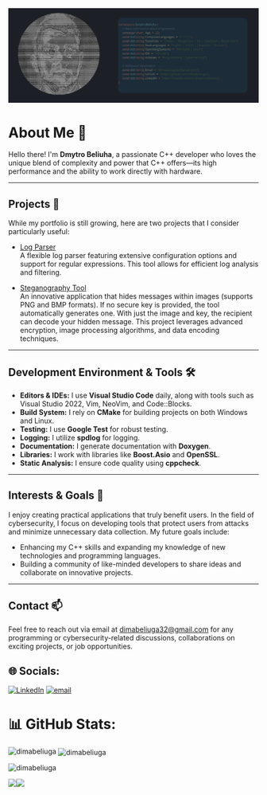 <a href="https://github.com/dimabeliuga">
  <picture>
    <source media="(prefers-color-scheme: dark)" srcset="picture3.png">
    <img alt="" src="picture.png">
  </picture>
</a>

# About Me 👋

Hello there! I'm **Dmytro Beliuha**, a passionate C++ developer who loves the unique blend of complexity and power that C++ offers—its high performance and the ability to work directly with hardware.  

---

## Projects 🚀

While my portfolio is still growing, here are two projects that I consider particularly useful:

- [Log Parser](https://github.com/dimabeliuga/logParser)  
  A flexible log parser featuring extensive configuration options and support for regular expressions. This tool allows for efficient log analysis and filtering.

- [Steganography Tool](https://github.com/dimabeliuga/Hide-Text-In-Image)  
  An innovative application that hides messages within images (supports PNG and BMP formats). If no secure key is provided, the tool automatically generates one. With just the image and key, the recipient can decode your hidden message. This project leverages advanced encryption, image processing algorithms, and data encoding techniques.

---

## Development Environment & Tools 🛠

- **Editors & IDEs:** I use **Visual Studio Code** daily, along with tools such as Visual Studio 2022, Vim, NeoVim, and Code::Blocks.
- **Build System:** I rely on **CMake** for building projects on both Windows and Linux.
- **Testing:** I use **Google Test** for robust testing.
- **Logging:** I utilize **spdlog** for logging.
- **Documentation:** I generate documentation with **Doxygen**.
- **Libraries:** I work with libraries like **Boost.Asio** and **OpenSSL**.
- **Static Analysis:** I ensure code quality using **cppcheck**.

---

## Interests & Goals 🎯

I enjoy creating practical applications that truly benefit users. In the field of cybersecurity, I focus on developing tools that protect users from attacks and minimize unnecessary data collection. My future goals include:

- Enhancing my C++ skills and expanding my knowledge of new technologies and programming languages.
- Building a community of like-minded developers to share ideas and collaborate on innovative projects.

---

## Contact 📫

Feel free to reach out via email at [dimabeliuga32@gmail.com](mailto:dimabeliuga32@gmail.com) for any programming or cybersecurity-related discussions, collaborations on exciting projects, or job opportunities.


## 🌐 Socials:
[![LinkedIn](https://img.shields.io/badge/LinkedIn-%230077B5.svg?logo=linkedin&logoColor=white)](https://linkedin.com/in/something) [![email](https://img.shields.io/badge/Email-D14836?logo=gmail&logoColor=white)](mailto:dimabeliuga32@gmail.com) 

# 📊 GitHub Stats:
<p><img align="left" src="https://github-readme-stats.vercel.app/api/top-langs?username=dimabeliuga&show_icons=true&locale=en&layout=compact" alt="dimabeliuga" /></p>

<p>&nbsp;<img align="center" src="https://github-readme-stats.vercel.app/api?username=dimabeliuga&show_icons=true&locale=en" alt="dimabeliuga" /></p>

<p align="left"> <img src="https://komarev.com/ghpvc/?username=dimabeliuga&label=Profile%20views&color=0e75b6&style=flat" alt="dimabeliuga" /> </p>

<a href="Stats"><img height="137px" src="https://github-readme-stats.vercel.app/api?username=dimabeliuga&hide_title=true&hide_border=true&show_icons=true&include_all_commits=true&count_private=true&line_height=21&text_color=000&icon_color=000&bg_color=0,ea6161,ffc64d,fffc4d,52fa5a&theme=graywhite" /><!-- wi*quL3fcV --><img height="137px" src="https://github-readme-stats.vercel.app/api/top-langs/?username=dimabeliuga&hide=html&hide_title=true&hide_border=true&layout=compact&langs_count=6&exclude_repo=comp426,Redventures-Movie-Quotes&text_color=000&icon_color=fff&bg_color=0,52fa5a,4dfcff,c64dff&theme=graywhite" /></a>
